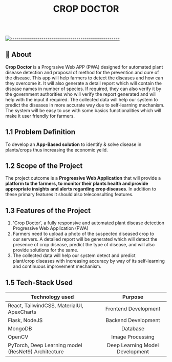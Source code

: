 <h1 align="center">CROP DOCTOR</h1>

<div align="center">


 
</div>

<br/>



<br/>





[![-----------------------------------------------------](https://raw.githubusercontent.com/andreasbm/readme/master/assets/lines/colored.png)](#-about-a-name--abouta)

## 🧐 About <a name = "about"></a>

<b>Crop Doctor</b> is a Progrssive Web APP (PWA) designed for automated plant disease detection and proposal of method for the prevention and cure of the disease. This app will help farmers to detect the diseases and how can they overcome it. It will also generate a detail report which will contain the disease names in number of species. If required, they can also verify it by the government authorities who will verify the report generated and will help with the input if required. The collected data will help our system to predict the diseases in more accurate way due to self-learning mechanism. The system will be easy to use with some basics functionalities which will make it user friendly for farmers.
<br/>

## 1.1 Problem Definition

To develop an **App-Based solution** to identify & solve disease in plants/crops thus increasing the economic yeild.

## 1.2 Scope of the Project

The project outcome is a **Progressive Web Application** that will provide a **platform to the farmers, to monitor their plants health and provide appropriate insights  and alerts regarding crop diseases**. In addition to these primary features it should also teleconsulting features.

## 1.3 Features of the Project
1. 'Crop Doctor', a fully responsive and automated plant disease detection Progressive Web Application (PWA)
2. Farmers need to upload a photo of the suspected diseased crop to our servers. A detailed report will be generated which will detect the presence of crop disease, predict the type of disease, and will also provide solutions for the same.
3. The collected data will help our system detect and predict plant/crop diseases with increasing accuracy by way of its self-learning and continuous improvement mechanism.




## 1.5 Tech-Stack Used

<div align="center">
 
| Technology used  | Purpose |
| ------------- |:-------------:|
| React, TailwindCSS, MaterialUI, ApexCharts | Frontend Development |
| Flask, NodeJS | Backend Development |
| MongoDB | Database |
| OpenCV | Image Processing |
| PyTorch, Deep Learning model (ResNet9) Architecture | Deep Learning Model Development |

 </div>

